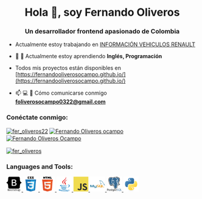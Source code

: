 <h1 align="center">Hola 👋, soy Fernando Oliveros</h1><h3 align="center">Un desarrollador frontend apasionado de Colombia</h3>


- Actualmente estoy trabajando en [INFORMACIÓN VEHICULOS RENAULT](https://github.com/FernandoOliverosOcampo/informacion_vehiculos_renault)

- 🌱 🔭 Actualmente estoy aprendiendo **Inglés, Programación**

- Todos mis proyectos están disponibles en [https://fernandooliverosocampo.github.io/](https://fernandooliverosocampo.github.io/)

- 📫 💻 👨 Cómo comunicarse conmigo **foliverosocampo0322@gmail.com**

<h3 align="left">Conéctate conmigo:</h3>
<p align="left">
<a href="https://twitter.com/fer_oliveros22" target="blank"><img align="center" src="https://raw.githubusercontent.com/rahuldkjain/github-profile-readme-generator/master/src/images/icons/Social/twitter.svg" alt="fer_oliveros22" height="30" width="40" /></a>
<a href="https://linkedin.com/in/fernando Oliveros Ocampo" target="blank"><img align="center" src="https://raw.githubusercontent.com/rahuldkjain/github-profile-readme-generator/master/src/images/icons/Social/linked-in-alt.svg" alt="Fernando Oliveros ocampo" height="30" width="40" /></a><a href="https://fb.com/fernando oliveros ocampo" target="blank"><img align="center" src="https://raw.githubusercontent.com/rahuldkjain/github-profile-readme-generator/master/src/images/icons/Social/facebook.svg" alt="Fernando Oliveros Ocampo" height="30" width="40" /></a>

<a href="https://instagram.com/fer_oliveros" target="blank"><img align="center" src="https://raw.githubusercontent.com/rahuldkjain/github-profile-readme-generator/master/src/images/icons/Social/instagram.svg" alt="fer_oliveros" height="30" width="40" /></a>

</p><h3 align="left">Languages and Tools:</h3><p align="left">


<a href="https://getbootstrap.com" target="_blank" rel="noreferrer"> <img src="https://raw.githubusercontent.com/devicons/devicon/master/icons/bootstrap/bootstrap-plain-wordmark.svg" alt="bootstrap" width="40" height="40"/> </a> <a href="https://www.w3schools.com/css/" target="_blank" rel="noreferrer"> <img src="https://raw.githubusercontent.com/devicons/devicon/master/icons/css3/css3-original-wordmark.svg" alt="css3" width="40" height="40"/> </a> <a href="https://www.w3.org/html/" target="_blank" rel="noreferrer"> <img src="https://raw.githubusercontent.com/devicons/devicon/master/icons/html5/html5-original-wordmark.svg" alt="html5" width="40" height="40"/> </a> <a href="https://www.java.com" target="_blank" rel="noreferrer"> <img src="https://raw.githubusercontent.com/devicons/devicon/master/icons/java/java-original.svg" alt="java" width="40" height="40"/> </a> <a href="https://developer.mozilla.org/en-US/docs/Web/JavaScript" target="_blank" rel="noreferrer"> <img src="https://raw.githubusercontent.com/devicons/devicon/master/icons/javascript/javascript-original.svg" alt="javascript" width="40" height="40"/> </a> <a href="https://www.mysql.com/" target="_blank" rel="noreferrer"> <img src="https://raw.githubusercontent.com/devicons/devicon/master/icons/mysql/mysql-original-wordmark.svg" alt="mysql" width="40" height="40"/> </a> <a href="https://www.postgresql.org" target="_blank" rel="noreferrer"> <img src="https://raw.githubusercontent.com/devicons/devicon/master/icons/postgresql/postgresql-original-wordmark.svg" alt="postgresql" width="40" height="40"/> </a> <a href="https://www.python.org" target="_blank" rel="noreferrer"> <img src="https://raw.githubusercontent.com/devicons/devicon/master/icons/python/python-original.svg" alt="python" width="40" height="40"/> </a> </p>

